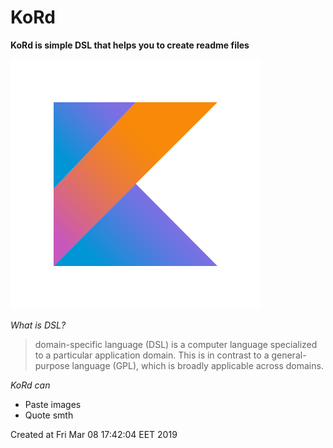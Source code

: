 # KoRd

**KoRd is simple DSL that helps you to create readme files**

![This is an image](images/kotlin-logo.png)

*What is DSL?*

>domain-specific language (DSL) is a computer language specialized to a particular application domain. This is in contrast to a general-purpose language (GPL), which is broadly applicable across domains.

*KoRd can*

- Paste images
- Quote smth


Created at Fri Mar 08 17:42:04 EET 2019